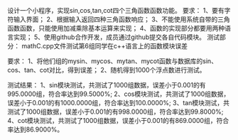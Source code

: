 设计一个小程序，实现sin,cos,tan,cot四个三角函数函数功能。 
要求：
  1、要有字符输入界面； 
  2、根据输入返回四种三角函数响应；
   3、不能使用系统自带的三角函数函数，只能使用加减乘除基本运算来实现； 
   4、函数的实现部分都要用两种语言实现；
   5、使用github合作开发，成员通过github提交各自代码模块。
测试部分：
﻿mathC.cpp文件测试第6组同学在c++语言上的函数模块误差

要求：
1、将他们组的mysin、mycos、mytan、mycot函数与数据库的sin、cos、tan、cot对比，得到误差；
2、随机得到1000个浮点数进行测试。

测试结果：
1、sin模块测试，共测试了1000组数据，误差小于0.001的有995.0000组，符合率达到99.5000%;
2、cos模块测试，共测试了1000组数据，误差小于0.001的有1000.0000组，符合率达到100.0000%;
3、tan模块测试，共测试了1000组数据，误差小于0.001的有998.0000组，符合率达到99.8000%;
4、cot模块测试，共测试了1000组数据，误差小于0.001的有869.0000组，符合率达到86.9000%。

